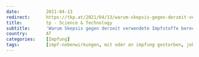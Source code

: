 ```yaml
---
date:          2021-04-13
redirect:      https://tkp.at/2021/04/13/warum-skepsis-gegen-derzeit-verwendete-impfstoffe-berechtigt-ist/
title:         tp - Science & Technology
subtitle:      'Warum Skepsis gegen derzeit verwendete Impfstoffe berechtigt ist'
country:       AT
categories:    [Impfung]
tags:          [impf-nebenwirkungen, mit oder an impfung gestorben, johnson & johnson]
---
```

